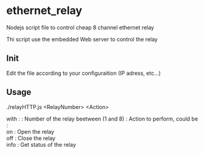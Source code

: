 # ethernet_relay
Nodejs script file to control cheap 8 channel ethernet relay

Thi script use the embedded Web server to control the relay


## Init
Edit the file according to your configuraition (IP adress, etc...)

## Usage
./relayHTTP.js &lt;RelayNumber&gt; &lt;Action&gt;
  
  with : 
    <RelayNumber> : Number of the relay beetween (1 and 8)
    <Action> : Action to perform, could be : <br>
        on : Open the relay<br>
        off : Close the relay<br>
        info : Get status of the relay<br>

